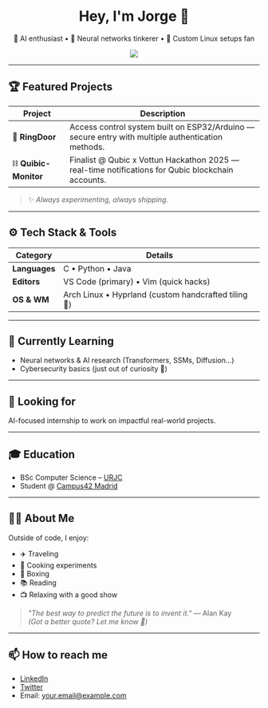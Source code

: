 <h1 align="center">Hey, I'm Jorge 👋</h1>
<p align="center">
  🚀 AI enthusiast • 🧠 Neural networks tinkerer • 🐧 Custom Linux setups fan
</p>

<p align="center">
  <img src="https://readme-typing-svg.demolab.com?lines=Welcome+to+my+GitHub!;Keep+Coding!" />
</p>

---

## 🏆 Featured Projects

| Project        | Description                                                                                      |
| -------------- | -----------------------------------------------------------------------------------------------|
| 🔐 **RingDoor**       | Access control system built on ESP32/Arduino — secure entry with multiple authentication methods. |
| ⛓️ **Quibic-Monitor** | Finalist @ Qubic x Vottun Hackathon 2025 — real-time notifications for Qubic blockchain accounts. |

> ✨ *Always experimenting, always shipping.*

---

## ⚙️ Tech Stack & Tools

| Category     | Details                               |
| ------------ | ----------------------------------- |
| **Languages**| C • Python • Java                    |
| **Editors**  | VS Code (primary) • Vim (quick hacks) |
| **OS & WM**  | Arch Linux • Hyprland (custom handcrafted tiling 🧩) |

---

## 🚀 Currently Learning

- Neural networks & AI research (Transformers, SSMs, Diffusion...)
- Cybersecurity basics (just out of curiosity 🧪)

---

## 💼 Looking for

AI-focused internship to work on impactful real-world projects.

---

## 🎓 Education

- BSc Computer Science – [URJC](https://www.urjc.es)
- Student @ [Campus42 Madrid](https://campus42.com/madrid)

---

## 🧑‍🎨 About Me

Outside of code, I enjoy:

- ✈️ Traveling  
- 🍳 Cooking experiments  
- 🥊 Boxing  
- 📚 Reading  
- 📺 Relaxing with a good show  

> *"The best way to predict the future is to invent it."* — Alan Kay  
> *(Got a better quote? Let me know 👀)*

---

## 📫 How to reach me

- [LinkedIn](https://www.linkedin.com/in/yourprofile)  
- [Twitter](https://twitter.com/yourhandle)  
- Email: your.email@example.com
